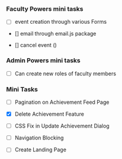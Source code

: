 ### Faculty Powers mini tasks

-   [ ] event creation through various Forms

-   [] email through email.js package

-   [] cancel event ()

### Admin Powers mini tasks

-   [ ] Can create new roles of faculty members

### Mini Tasks

-   [ ] Pagination on Achievement Feed Page

-   [x] Delete Achievement Feature

-   [ ] CSS Fix in Update Achievement Dialog

-   [ ] Navigation Blocking

-   [ ] Create Landing Page
